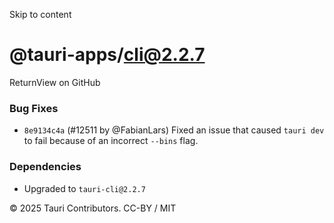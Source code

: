 Skip to content
# @tauri-apps/cli@2.2.7
ReturnView on GitHub
### Bug Fixes
  * `8e9134c4a` (#12511 by @FabianLars) Fixed an issue that caused `tauri dev` to fail because of an incorrect `--bins` flag.


### Dependencies
  * Upgraded to `tauri-cli@2.2.7`


© 2025 Tauri Contributors. CC-BY / MIT
